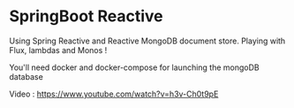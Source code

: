# SpringBoot Reactive

Using Spring Reactive and Reactive MongoDB document store.
Playing with Flux, lambdas and Monos !

You'll need docker and docker-compose for launching the mongoDB database

Video : https://www.youtube.com/watch?v=h3v-Ch0t9pE
